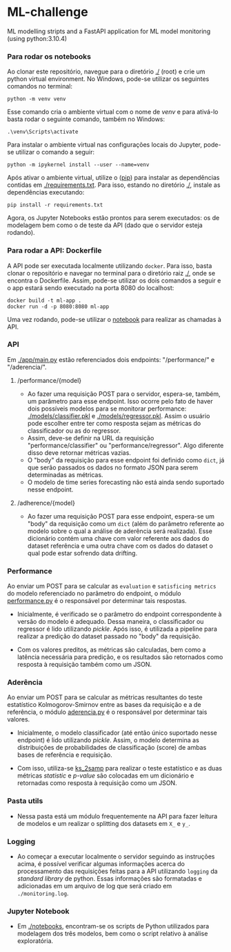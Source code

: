 # ML-challenge
ML modelling stripts and a FastAPI application for ML model monitoring (using python:3.10.4)
 
### Para rodar os notebooks
Ao clonar este repositório, navegue para o diretório [./](./) (root) e crie um python virtual environment. No Windows, pode-se utilizar os seguintes comandos no terminal:
 
```
python -m venv venv
```
 
Esse comando cria o ambiente virtual com o nome de *venv* e para ativá-lo basta rodar o seguinte comando, também no Windows:
 
```
.\venv\Scripts\activate
```

Para instalar o ambiente virtual nas configurações locais do Jupyter, pode-se utilizar o comando a seguir:

```
python -m ipykernel install --user --name=venv
```

Após ativar o ambiente virtual, utilize o ([pip](https://pip.pypa.io/en/stable/installation/)) para instalar as dependências contidas em [./requirements.txt](./requirements.txt). Para isso, estando no diretório [./](./), instale as dependências executando:

```
pip install -r requirements.txt
```

Agora, os Jupyter Notebooks estão prontos para serem executados: os de modelagem bem como o de teste da API (dado que o servidor esteja rodando).


### Para rodar a API: Dockerfile

A API pode ser executada localmente utilizando ```docker```. Para isso, basta clonar o repositório e navegar no terminal para o diretório raiz [./](./), onde se encontra o Dockerfile. Assim, pode-se utilizar os dois comandos a seguir e o app estará sendo executado na porta 8080 do localhost:

```
docker build -t ml-app .
docker run -d -p 8080:8080 ml-app
```

Uma vez rodando, pode-se utilizar o [notebook](./notebooks/api-requests/API.ipynb) para realizar as chamadas à API.


### API

Em [./app/main.py](./app/main.py) estão referenciados dois endpoints: "/performance/" e "/aderencia/".

1. /performance/{model}
   - Ao fazer uma requisição POST para o servidor, espera-se, também, um parâmetro para esse endpoint. Isso ocorre pelo fato de haver dois possíveis modelos para se monitorar performance: [./models/classifier.pkl](./models/classifier.pkl) e [./models/regressor.pkl](./models/regressor.pkl). Assim o usuário pode escolher entre ter como resposta sejam as métricas do classificador ou as do regressor.
   - Assim, deve-se definir na URL da requisição "performance/classifier" ou "performance/regressor". Algo diferente disso deve retornar métricas vazias.
   - O "body" da requisição para esse endpoint foi definido como ```dict```, já que serão passados os dados no formato JSON para serem determinadas as métricas.
   - O modelo de time series forecasting não está ainda sendo suportado nesse endpoint.
   
2. /adherence/{model}
   - Ao fazer uma requisição POST para esse endpoint, espera-se um "body" da requisição como um  ```dict``` (além do parâmetro referente ao modelo sobre o qual a análise de aderência será realizada). Esse dicionário contém uma chave com valor referente aos dados do dataset referência e uma outra chave com os dados do dataset o qual pode estar sofrendo data drifting.


### Performance

Ao enviar um POST para se calcular as ```evaluation``` e ```satisficing metrics``` do modelo referenciado no parâmetro do endpoint, o módulo [performance.py](./app/api/endpoints/performance.py) é o responsável por determinar tais respostas.

   - Inicialmente, é verificado se o parâmetro do endpoint correspondente à versão do modelo é adequado. Dessa maneira, o classificador ou regressor é lido utilizando *pickle*. Após isso, é utilizada a pipeline para realizar a predição do dataset passado no "body" da requisição.

   - Com os valores preditos, as métricas são calculadas, bem como a latência necessária para predição, e os resultados são retornados como resposta à requisição também como um JSON.


### Aderência

Ao enviar um POST para se calcular as métricas resultantes do teste estatístico Kolmogorov-Smirnov entre as bases da requisição e a de referência, o módulo [aderencia.py](./app/api/endpoints/aderencia.py) é o responsável por determinar tais valores.

   - Inicialmente, o modelo classificador (até então único suportado nesse endpoint) é lido utilizando *pickle*. Assim, o modelo determina as distribuições de probabilidades de classificação (score) de ambas bases de referência e requisição.

   - Com isso, utiliza-se [ks_2samp](https://docs.scipy.org/doc/scipy/reference/generated/scipy.stats.ks_2samp.html) para realizar o teste estatístico e as duas métricas *statistic* e *p-value* são colocadas em um dicionário e retornadas como resposta à requisição como um JSON.


### Pasta utils

   - Nessa pasta está um módulo frequentemente na API para fazer leitura de modelos e um realizar o splitting dos datasets em ```X_``` e ```y_```.


### Logging

   - Ao começar a executar localmente o servidor seguindo as instruções acima, é possível verificar algumas informações acerca do processamento das requisições feitas para a API utilizando ```logging``` da *standard library* de python. Essas informações são formatadas e adicionadas em um arquivo de log que será criado em ```./monitoring.log```.


### Jupyter Notebook

   - Em [./notebooks](./notebooks), encontram-se os scripts de Python utilizados para modelagem dos três modelos, bem como o script relativo à análise exploratória.




